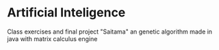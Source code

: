 # Artificial Inteligence
Class exercises and final project "Saitama" an genetic algorithm made in java with matrix calculus engine

